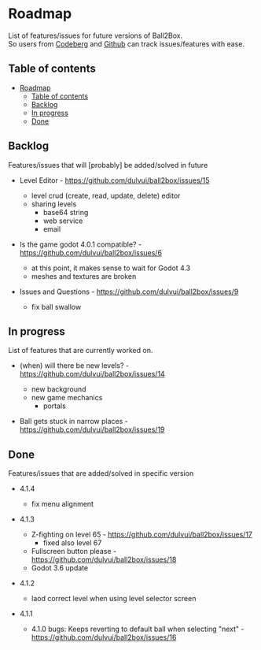 <!--
SPDX-FileCopyrightText: 2023 Simon Dalvai <info@simondalvai.org>

SPDX-License-Identifier: CC0-1.0
-->
# Roadmap
List of features/issues for future versions of Ball2Box.  
So users from [Codeberg](https://codeberg.org/dulvui/ball2box) and [Github](https://codeberg.org/dulvui/ball2box) can track issues/features with ease.

## Table of contents
- [Roadmap](#roadmap)
  - [Table of contents](#table-of-contents)
  - [Backlog](#backlog)
  - [In progress](#in-progress)
  - [Done](#done)

## Backlog
Features/issues that will [probably] be added/solved in future

- Level Editor - https://github.com/dulvui/ball2box/issues/15
    - level crud (create, read, update, delete) editor
    - sharing levels
        - base64 string
        - web service
        - email

- Is the game godot 4.0.1 compatible? - https://github.com/dulvui/ball2box/issues/6
    - at this point, it makes sense to wait for Godot 4.3
    - meshes and textures are broken

- Issues and Questions - https://github.com/dulvui/ball2box/issues/9
    - fix ball swallow

## In progress
List of features that are currently worked on.

- (when) will there be new levels? - https://github.com/dulvui/ball2box/issues/14
    - new background
    - new game mechanics
        - portals

- Ball gets stuck in narrow places - https://github.com/dulvui/ball2box/issues/19

## Done 
Features/issues that are added/solved in specific version

- 4.1.4
    - fix menu alignment

- 4.1.3
    - Z-fighting on level 65 - https://github.com/dulvui/ball2box/issues/17
        - fixed also level 67 
    - Fullscreen button please - https://github.com/dulvui/ball2box/issues/18 
    - Godot 3.6 update

- 4.1.2
    - laod correct level when using level selector screen

- 4.1.1
    - 4.1.0 bugs: Keeps reverting to default ball when selecting "next" - https://github.com/dulvui/ball2box/issues/16
